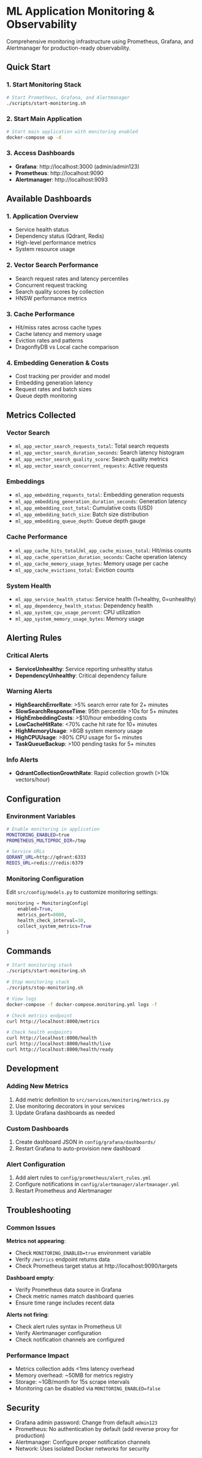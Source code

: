 # ML Application Monitoring & Observability

Comprehensive monitoring infrastructure using Prometheus, Grafana, and Alertmanager for production-ready observability.

## Quick Start

### 1. Start Monitoring Stack
```bash
# Start Prometheus, Grafana, and Alertmanager
./scripts/start-monitoring.sh
```

### 2. Start Main Application
```bash
# Start main application with monitoring enabled
docker-compose up -d
```

### 3. Access Dashboards
- **Grafana**: http://localhost:3000 (admin/admin123)
- **Prometheus**: http://localhost:9090
- **Alertmanager**: http://localhost:9093

## Available Dashboards

### 1. Application Overview
- Service health status
- Dependency status (Qdrant, Redis)
- High-level performance metrics
- System resource usage

### 2. Vector Search Performance
- Search request rates and latency percentiles
- Concurrent request tracking
- Search quality scores by collection
- HNSW performance metrics

### 3. Cache Performance  
- Hit/miss rates across cache types
- Cache latency and memory usage
- Eviction rates and patterns
- DragonflyDB vs Local cache comparison

### 4. Embedding Generation & Costs
- Cost tracking per provider and model
- Embedding generation latency
- Request rates and batch sizes
- Queue depth monitoring

## Metrics Collected

### Vector Search
- `ml_app_vector_search_requests_total`: Total search requests
- `ml_app_vector_search_duration_seconds`: Search latency histogram
- `ml_app_vector_search_quality_score`: Search quality metrics
- `ml_app_vector_search_concurrent_requests`: Active requests

### Embeddings
- `ml_app_embedding_requests_total`: Embedding generation requests  
- `ml_app_embedding_generation_duration_seconds`: Generation latency
- `ml_app_embedding_cost_total`: Cumulative costs (USD)
- `ml_app_embedding_batch_size`: Batch size distribution
- `ml_app_embedding_queue_depth`: Queue depth gauge

### Cache Performance
- `ml_app_cache_hits_total`/`ml_app_cache_misses_total`: Hit/miss counts
- `ml_app_cache_operation_duration_seconds`: Cache operation latency
- `ml_app_cache_memory_usage_bytes`: Memory usage per cache
- `ml_app_cache_evictions_total`: Eviction counts

### System Health
- `ml_app_service_health_status`: Service health (1=healthy, 0=unhealthy)
- `ml_app_dependency_health_status`: Dependency health
- `ml_app_system_cpu_usage_percent`: CPU utilization
- `ml_app_system_memory_usage_bytes`: Memory usage

## Alerting Rules

### Critical Alerts
- **ServiceUnhealthy**: Service reporting unhealthy status
- **DependencyUnhealthy**: Critical dependency failure

### Warning Alerts  
- **HighSearchErrorRate**: >5% search error rate for 2+ minutes
- **SlowSearchResponseTime**: 95th percentile >10s for 5+ minutes
- **HighEmbeddingCosts**: >$10/hour embedding costs
- **LowCacheHitRate**: <70% cache hit rate for 10+ minutes
- **HighMemoryUsage**: >8GB system memory usage
- **HighCPUUsage**: >80% CPU usage for 5+ minutes
- **TaskQueueBackup**: >100 pending tasks for 5+ minutes

### Info Alerts
- **QdrantCollectionGrowthRate**: Rapid collection growth (>10k vectors/hour)

## Configuration

### Environment Variables
```bash
# Enable monitoring in application
MONITORING_ENABLED=true
PROMETHEUS_MULTIPROC_DIR=/tmp

# Service URLs
QDRANT_URL=http://qdrant:6333
REDIS_URL=redis://redis:6379
```

### Monitoring Configuration
Edit `src/config/models.py` to customize monitoring settings:
```python
monitoring = MonitoringConfig(
    enabled=True,
    metrics_port=8000,
    health_check_interval=30,
    collect_system_metrics=True
)
```

## Commands

```bash
# Start monitoring stack
./scripts/start-monitoring.sh

# Stop monitoring stack  
./scripts/stop-monitoring.sh

# View logs
docker-compose -f docker-compose.monitoring.yml logs -f

# Check metrics endpoint
curl http://localhost:8000/metrics

# Check health endpoints
curl http://localhost:8000/health
curl http://localhost:8000/health/live  
curl http://localhost:8000/health/ready
```

## Development

### Adding New Metrics
1. Add metric definition to `src/services/monitoring/metrics.py`
2. Use monitoring decorators in your services
3. Update Grafana dashboards as needed

### Custom Dashboards
1. Create dashboard JSON in `config/grafana/dashboards/`
2. Restart Grafana to auto-provision new dashboard

### Alert Configuration
1. Add alert rules to `config/prometheus/alert_rules.yml`
2. Configure notifications in `config/alertmanager/alertmanager.yml`
3. Restart Prometheus and Alertmanager

## Troubleshooting

### Common Issues

**Metrics not appearing**:
- Check `MONITORING_ENABLED=true` environment variable
- Verify `/metrics` endpoint returns data
- Check Prometheus target status at http://localhost:9090/targets

**Dashboard empty**:
- Verify Prometheus data source in Grafana
- Check metric names match dashboard queries
- Ensure time range includes recent data

**Alerts not firing**:
- Check alert rules syntax in Prometheus UI
- Verify Alertmanager configuration
- Check notification channels are configured

### Performance Impact
- Metrics collection adds <1ms latency overhead
- Memory overhead: ~50MB for metrics registry
- Storage: ~1GB/month for 15s scrape intervals
- Monitoring can be disabled via `MONITORING_ENABLED=false`

## Security

- Grafana admin password: Change from default `admin123`
- Prometheus: No authentication by default (add reverse proxy for production)
- Alertmanager: Configure proper notification channels
- Network: Uses isolated Docker networks for security